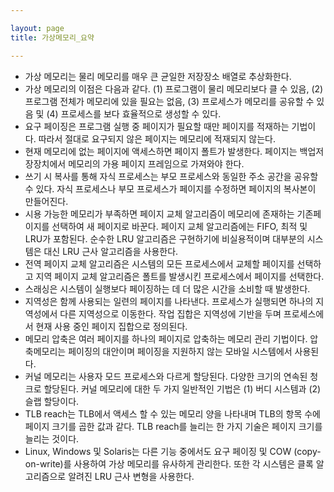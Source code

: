 ```yaml
---

layout: page
title: 가상메모리_요약

---
```




- 가상 메모리는 물리 메모리를 매우 큰 균일한 저장장소 배열로 추상화한다.
- 가상 메모리의 이점은 다음과 같다. (1) 프로그램이 물리 메모리보다 클 수 있음, (2) 프로그램 전체가 메모리에 있을 필요는 없음, (3) 프로세스가 메모리를 공유할 수 있음 및 (4) 프로세스를 보다 효율적으로 생성할 수 있다.
- 요구 페이징은 프로그램 실행 중 페이지가 필요할 때만 페이지를 적재하는 기법이다. 따라서 절대로 요구되지 않은 페이지는 메모리에 적재되지 않는다.
- 현재 메모리에 없는 페이지에 액세스하면 페이지 폴트가 발생한다. 페이지는 백업저장장치에서 메모리의 가용 페이지 프레임으로 가져와야 한다.
- 쓰기 시 복사를 통해 자식 프로세스는 부모 프로세스와 동일한 주소 공간을 공유할 수 있다. 자식 프로세스나 부모 프로세스가 페이지를 수정하면 페이지의 복사본이 만들어진다.
- 시용 가능한 메모리가 부족하면 페이지 교체 알고리즘이 메모리에 존재하는 기존페이지를 선택하여 새 페이지로 바꾼다. 페이지 교체 알고리즘에는 FIFO, 최적 및 LRU가 포함된다. 순수한 LRU 알고리즘은 구현하기에 비실용적이며 대부분의 시스템은 대신 LRU 근사 알고리즘을 사용한다.
- 전역 페이지 교체 알고리즘은 시스템의 모든 프로세스에서 교체할 페이지를 선택하고 지역 페이지 교체 알고리즘은 폴트를 발생시킨 프로세스에서 페이지를 선택한다.
- 스래싱은 시스템이 실행보다 페이징하는 데 더 많은 시간을 소비할 때 발생한다.
- 지역성은 함께 사용되는 일련의 페이지를 나타낸다. 프로세스가 실행되면 하나의 지역성에서 다른 지역성으로 이동한다. 작업 집합은 지역성에 기반을 두며 프로세스에서 현재 사용 중인 페이지 집합으로 정의된다.
- 메모리 압축은 여러 페이지를 하나의 페이지로 압축하는 메모리 관리 기법이다. 압축메모리는 페이징의 대안이며 페이징을 지원하지 않는 모바일 시스템에서 사용된다.
- 커널 메모리는 사용자 모드 프로세스와 다르게 할당된다. 다양한 크기의 연속된 청크로 할당된다. 커널 메모리에 대한 두 가지 일반적인 기법은 (1) 버디 시스템과 (2) 슬랩 할당이다.
- TLB reach는 TLB에서 액세스 할 수 있는 메모리 양을 나타내며 TLB의 항목 수에 페이지 크기를 곱한 값과 같다. TLB reach를 늘리는 한 가지 기술은 페이지 크기를 늘리는 것이다.
- Linux, Windows 및 Solaris는 다른 기능 중에서도 요구 페이징 및 COW (copy-on-write)를 사용하여 가상 메모리를 유사하게 관리한다. 또한 각 시스템은 클록 알고리즘으로 알려진 LRU 근사 변형을 사용한다.